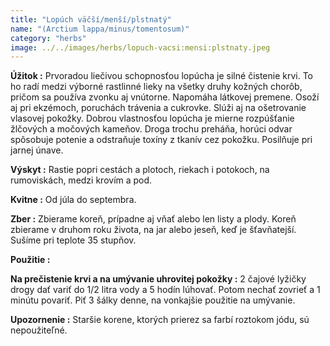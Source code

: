 ```yaml
---
title: "Lopúch väčší/menší/plstnatý"
name: "(Arctium lappa/minus/tomentosum)"
category: "herbs"
image: ../../images/herbs/lopuch-vacsi:mensi:plstnaty.jpeg
---
```


<strong>Úžitok :</strong> Prvoradou liečivou schopnosťou lopúcha je silné čistenie krvi. To ho radí medzi výborné rastlinné lieky na všetky druhy kožných chorôb, pričom sa používa zvonku aj vnútorne. Napomáha látkovej premene. Osoží aj pri ekzémoch, poruchách trávenia a cukrovke. Slúži aj na ošetrovanie vlasovej pokožky. Dobrou vlastnosťou lopúcha je mierne rozpúšťanie žlčových a močových kameňov. Droga trochu preháňa, horúci odvar spôsobuje potenie a odstraňuje toxíny z tkanív cez pokožku. Posilňuje pri jarnej únave.

<strong>Výskyt :</strong> Rastie popri cestách a plotoch, riekach i potokoch, na rumoviskách, medzi krovím a pod.

<strong>Kvitne :</strong> Od júla do septembra.

<strong>Zber :</strong> Zbierame koreň, prípadne aj vňať alebo len listy a plody. Koreň zbierame v druhom roku života, na jar alebo jeseň, keď je šťavňatejší. Sušíme pri teplote 35 stupňov.

<strong>Použitie :</strong>

<strong>Na prečistenie krvi a na umývanie uhrovitej pokožky :</strong> 2 čajové lyžičky drogy dať variť do 1/2 litra vody a 5 hodín lúhovať. Potom nechať zovrieť a 1 minútu povariť. Piť 3 šálky denne, na vonkajšie použitie na umývanie.

<strong>Upozornenie :</strong> Staršie korene, ktorých prierez sa farbí roztokom jódu, sú nepoužiteľné.
